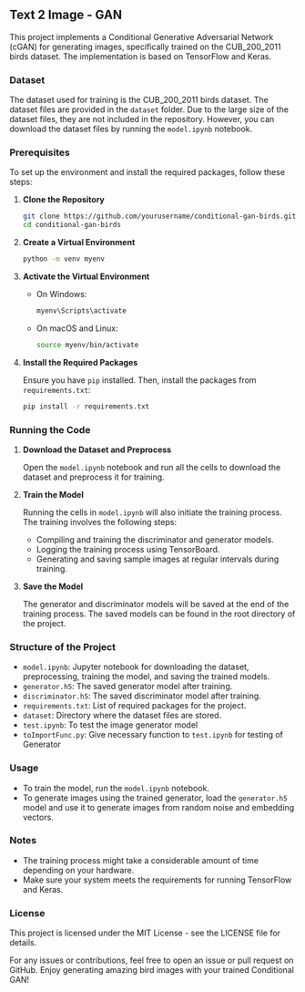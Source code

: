 ## Text 2 Image - GAN

This project implements a Conditional Generative Adversarial Network (cGAN) for generating images, specifically trained on the CUB_200_2011 birds dataset. The implementation is based on TensorFlow and Keras.

### Dataset

The dataset used for training is the CUB_200_2011 birds dataset. The dataset files are provided in the `dataset` folder. Due to the large size of the dataset files, they are not included in the repository. However, you can download the dataset files by running the `model.ipynb` notebook.

### Prerequisites

To set up the environment and install the required packages, follow these steps:

1. **Clone the Repository**

   ```sh
   git clone https://github.com/yourusername/conditional-gan-birds.git
   cd conditional-gan-birds
   ```

2. **Create a Virtual Environment**

   ```sh
   python -m venv myenv
   ```

3. **Activate the Virtual Environment**

   - On Windows:
     ```sh
     myenv\Scripts\activate
     ```
   - On macOS and Linux:
     ```sh
     source myenv/bin/activate
     ```

4. **Install the Required Packages**

   Ensure you have `pip` installed. Then, install the packages from `requirements.txt`:

   ```sh
   pip install -r requirements.txt
   ```

### Running the Code

1. **Download the Dataset and Preprocess**

   Open the `model.ipynb` notebook and run all the cells to download the dataset and preprocess it for training.

2. **Train the Model**

   Running the cells in `model.ipynb` will also initiate the training process. The training involves the following steps:
   - Compiling and training the discriminator and generator models.
   - Logging the training process using TensorBoard.
   - Generating and saving sample images at regular intervals during training.

3. **Save the Model**

   The generator and discriminator models will be saved at the end of the training process. The saved models can be found in the root directory of the project.

### Structure of the Project

- `model.ipynb`: Jupyter notebook for downloading the dataset, preprocessing, training the model, and saving the trained models.
- `generator.h5`: The saved generator model after training.
- `discriminator.h5`: The saved discriminator model after training.
- `requirements.txt`: List of required packages for the project.
- `dataset`: Directory where the dataset files are stored.
- `test.ipynb`: To test the image generator model
- `toImportFunc.py`: Give necessary function to `test.ipynb` for testing of Generator

### Usage

- To train the model, run the `model.ipynb` notebook.
- To generate images using the trained generator, load the `generator.h5` model and use it to generate images from random noise and embedding vectors.

### Notes

- The training process might take a considerable amount of time depending on your hardware.
- Make sure your system meets the requirements for running TensorFlow and Keras.

### License

This project is licensed under the MIT License - see the LICENSE file for details.

For any issues or contributions, feel free to open an issue or pull request on GitHub. Enjoy generating amazing bird images with your trained Conditional GAN!